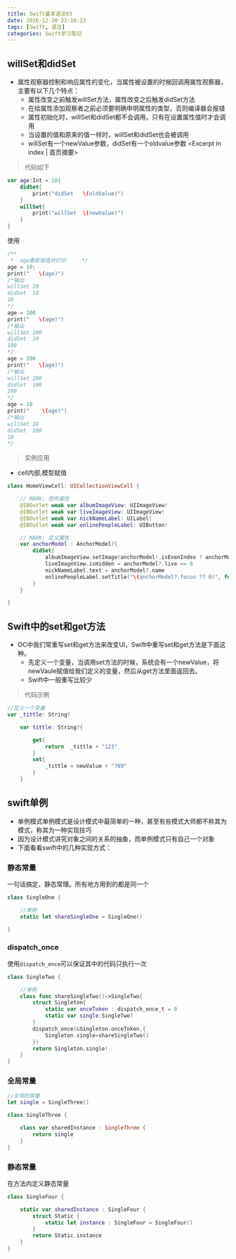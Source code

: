 ```yaml
---
title: Swift基本语法03
date: 2016-12-30 22:16:13
tags: [Swift, 语法]
categories: Swift学习笔记
---
```


## willSet和didSet

- 属性观察器控制和响应属性的变化，当属性被设置的时候回调用属性观察器，主要有以下几个特点：
  - 属性改变之前触发willSet方法，属性改变之后触发didSet方法
  - 在给属性添加观察者之前必须要明确申明属性的类型，否则编译器会报错
  - 属性初始化时，willSet和didSet都不会调用，只有在设置属性值时才会调用
  - 当设置的值和原来的值一样时，willSet和didSet也会被调用
  - willSet有一个newValue参数，didSet有一个oldvalue参数
<Excerpt in index | 首页摘要>
<!-- more -->

> 代码如下

```swift
var age:Int = 18{
    didSet{
        print("didSet   \(oldValue)")
    }
    willSet{
        print("willSet  \(newValue)")
    }    
}
```

使用

```swift
/**
 *  age重新赋值并打印     */
age = 10;
print("   \(age)")
/*输出
willSet 10
didSet  18
10
*/
age = 100
print("   \(age)")
/*输出
willSet 100
didSet  10
100
*/
age = 200
print("   \(age)")
/*输出
willSet 200
didSet  100
200
*/
age = 18
print("    \(age)")
/*输出
willSet 18
didSet  200
18
*/
```

> 实例应用
 - cell内部,模型赋值

```swift
class HomeViewCell: UICollectionViewCell {

    // MARK: 控件属性
    @IBOutlet weak var albumImageView: UIImageView!
    @IBOutlet weak var liveImageView: UIImageView!
    @IBOutlet weak var nickNameLabel: UILabel!
    @IBOutlet weak var onlinePeopleLabel: UIButton!

    // MARK: 定义属性
    var anchorModel : AnchorModel?{
        didSet{
            albumImageView.setImage(anchorModel!.isEvenIndex ? anchorModel?.pic74 : anchorModel?.pic51, "home_pic_default")
            liveImageView.isHidden = anchorModel?.live == 0
            nickNameLabel.text = anchorModel?.name
            onlinePeopleLabel.setTitle("\(anchorModel?.focus ?? 0)", for: .normal)
        }
    }

}

```

## Swift中的set和get方法
- OC中我们常重写set和get方法来改变UI，Swift中重写set和get方法是下面这种。
  - 先定义一个变量，当调用set方法的时候，系统会有一个newValue，将newVaule赋值给我们定义的变量，然后从get方法里面返回去。
  - Swift中一般重写比较少

> 代码示例

```swift
//定义一个变量
var _tittle: String?

    var tittle: String?{

        get{
            return  _tittle + "123"
        }
        set{
            _tittle = newValue + "789"
        }
    }
```


## swift单例

- 单例模式单例模式是设计模式中最简单的一种，甚至有些模式大师都不称其为模式，称其为一种实现技巧
- 因为设计模式讲究对象之间的关系的抽象，而单例模式只有自己一个对象
- 下面看看swift中的几种实现方式：

### 静态常量

一句话搞定，静态常理。所有地方用到的都是同一个

```swift
class SingleOne {

    //单例
    static let shareSingleOne = SingleOne()

}
```




### dispatch_once

使用`dispatch_once`可以保证其中的代码只执行一次

```swift
class SingleTwo {

    //单例
    class func shareSingleTwo()->SingleTwo{
        struct Singleton{
            static var onceToken : dispatch_once_t = 0
            static var single:SingleTwo?
        }
        dispatch_once(&Singleton.onceToken,{
            Singleton.single=shareSingleTwo()
        })
        return Singleton.single!
    }
}
```


### 全局常量


```swift
//全局的常量
let single = SingleThree()

class SingleThree {

    class var sharedInstance : SingleThree {
        return single
    }
}
```


### 静态常量

在方法内定义静态常量

```swift
class SingleFour {

    static var sharedInstance : SingleFour {
        struct Static {
            static let instance : SingleFour = SingleFour()
        }
        return Static.instance
    }
}
```

